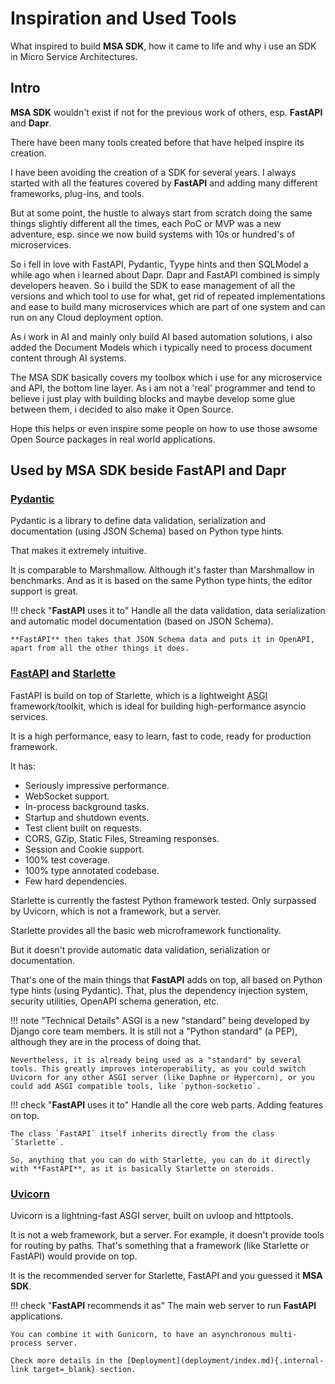 # Inspiration and Used Tools

What inspired to build **MSA SDK**, how it came to life and why i use an SDK in Micro Service Architectures.

## Intro

**MSA SDK** wouldn't exist if not for the previous work of others, esp. **FastAPI** and **Dapr**.

There have been many tools created before that have helped inspire its creation.

I have been avoiding the creation of a SDK for several years. I always started with all the features covered by **FastAPI** and adding many different frameworks, plug-ins, and tools.

But at some point, the hustle to always start from scratch doing the same things slightly different all the times, each PoC or MVP was a new adventure, esp. since we now build systems with 10s or hundred's of microservices.

So i fell in love with FastAPI, Pydantic, Tyype hints and then SQLModel a while ago when i learned about Dapr. Dapr and FastAPI combined is simply developers heaven. So i build the SDK to ease management of all the versions and which tool to use for what, get rid of repeated implementations and ease to build many microservices which are part of one system and can run on any Cloud deployment option.

As i work in AI and mainly only build AI based automation solutions, i also added the Document Models which i typically need to process document content through AI systems.

The MSA SDK basically covers my toolbox which i use for any microservice and API, the bottom line layer. As i am not a 'real' programmer and tend to believe i just play with building blocks and maybe develop some glue between them, i decided to also make it Open Source.

Hope this helps or even inspire some people on how to use those awsome Open Source packages in real world applications.


## Used by **MSA SDK** beside **FastAPI** and **Dapr**

### <a href="https://pydantic-docs.helpmanual.io/" class="external-link" target="_blank">Pydantic</a>

Pydantic is a library to define data validation, serialization and documentation (using JSON Schema) based on Python type hints.

That makes it extremely intuitive.

It is comparable to Marshmallow. Although it's faster than Marshmallow in benchmarks. And as it is based on the same Python type hints, the editor support is great.

!!! check "**FastAPI** uses it to"
    Handle all the data validation, data serialization and automatic model documentation (based on JSON Schema).

    **FastAPI** then takes that JSON Schema data and puts it in OpenAPI, apart from all the other things it does.

### <a href="https://https://fastapi.tiangolo.com//" class="external-link" target="_blank">FastAPI</a> and <a href="https://www.starlette.io/" class="external-link" target="_blank">Starlette</a>

FastAPI is build on top of Starlette, which is a lightweight <abbr title="The new standard for building asynchronous Python web">ASGI</abbr> framework/toolkit, which is ideal for building high-performance asyncio services.

It is a high performance, easy to learn, fast to code, ready for production framework.

It has:

* Seriously impressive performance.
* WebSocket support.
* In-process background tasks.
* Startup and shutdown events.
* Test client built on requests.
* CORS, GZip, Static Files, Streaming responses.
* Session and Cookie support.
* 100% test coverage.
* 100% type annotated codebase.
* Few hard dependencies.

Starlette is currently the fastest Python framework tested. Only surpassed by Uvicorn, which is not a framework, but a server.

Starlette provides all the basic web microframework functionality.

But it doesn't provide automatic data validation, serialization or documentation.

That's one of the main things that **FastAPI** adds on top, all based on Python type hints (using Pydantic). That, plus the dependency injection system, security utilities, OpenAPI schema generation, etc.

!!! note "Technical Details"
    ASGI is a new "standard" being developed by Django core team members. It is still not a "Python standard" (a PEP), although they are in the process of doing that.

    Nevertheless, it is already being used as a "standard" by several tools. This greatly improves interoperability, as you could switch Uvicorn for any other ASGI server (like Daphne or Hypercorn), or you could add ASGI compatible tools, like `python-socketio`.

!!! check "**FastAPI** uses it to"
    Handle all the core web parts. Adding features on top.

    The class `FastAPI` itself inherits directly from the class `Starlette`.

    So, anything that you can do with Starlette, you can do it directly with **FastAPI**, as it is basically Starlette on steroids.

### <a href="https://www.uvicorn.org/" class="external-link" target="_blank">Uvicorn</a>

Uvicorn is a lightning-fast ASGI server, built on uvloop and httptools.

It is not a web framework, but a server. For example, it doesn't provide tools for routing by paths. That's something that a framework (like Starlette or FastAPI) would provide on top.

It is the recommended server for Starlette, FastAPI and you guessed it **MSA SDK**.

!!! check "**FastAPI** recommends it as"
    The main web server to run **FastAPI** applications.

    You can combine it with Gunicorn, to have an asynchronous multi-process server.

    Check more details in the [Deployment](deployment/index.md){.internal-link target=_blank} section.

